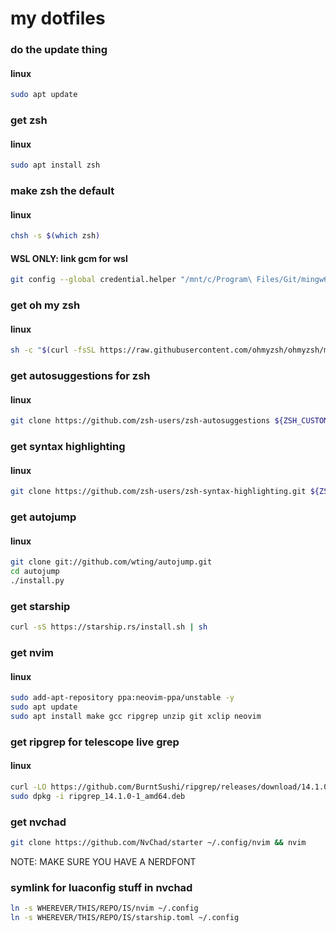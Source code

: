 # my dotfiles

### do the update thing
#### linux
~~~bash
sudo apt update
~~~


### get zsh
#### linux
~~~bash
sudo apt install zsh
~~~

### make zsh the default
#### linux
~~~bash
chsh -s $(which zsh)
~~~

#### WSL ONLY: link gcm for wsl
~~~bash
git config --global credential.helper "/mnt/c/Program\ Files/Git/mingw64/bin/git-credential-manager.exe"
~~~

### get oh my zsh
#### linux
~~~bash
sh -c "$(curl -fsSL https://raw.githubusercontent.com/ohmyzsh/ohmyzsh/master/tools/install.sh)"
~~~

### get autosuggestions for zsh
#### linux
~~~bash
git clone https://github.com/zsh-users/zsh-autosuggestions ${ZSH_CUSTOM:-~/.oh-my-zsh/custom}/plugins/zsh-autosuggestions
~~~

### get syntax highlighting
#### linux
~~~bash
git clone https://github.com/zsh-users/zsh-syntax-highlighting.git ${ZSH_CUSTOM:-~/.oh-my-zsh/custom}/plugins/zsh-syntax-highlighting
~~~

### get autojump
#### linux
~~~bash
git clone git://github.com/wting/autojump.git
cd autojump
./install.py
~~~

### get starship
~~~bash
curl -sS https://starship.rs/install.sh | sh
~~~

### get nvim
#### linux
~~~bash
sudo add-apt-repository ppa:neovim-ppa/unstable -y
sudo apt update
sudo apt install make gcc ripgrep unzip git xclip neovim
~~~

### get ripgrep for telescope live grep
#### linux
~~~bash
curl -LO https://github.com/BurntSushi/ripgrep/releases/download/14.1.0/ripgrep_14.1.0-1_amd64.deb
sudo dpkg -i ripgrep_14.1.0-1_amd64.deb
~~~

### get nvchad
~~~bash
git clone https://github.com/NvChad/starter ~/.config/nvim && nvim
~~~

NOTE: MAKE SURE YOU HAVE A NERDFONT

### symlink for luaconfig stuff in nvchad
~~~bash
ln -s WHEREVER/THIS/REPO/IS/nvim ~/.config
ln -s WHEREVER/THIS/REPO/IS/starship.toml ~/.config
~~~

